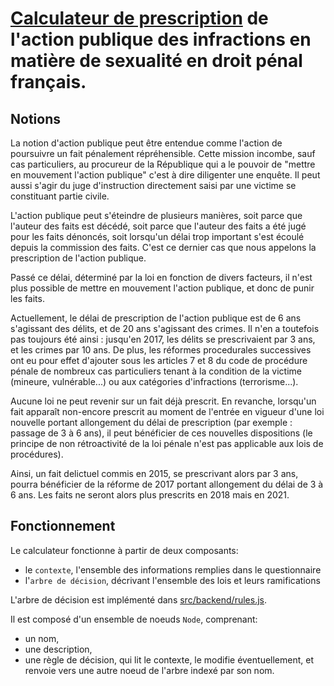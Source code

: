 # [Calculateur de prescription](https://eleurent.github.io/prescription/) de l'action publique des infractions en matière de sexualité en droit pénal français. 

## Notions

La notion d'action publique peut être entendue comme l'action de poursuivre un fait pénalement répréhensible. Cette mission incombe, sauf cas particuliers, au procureur de la République qui a le pouvoir de "mettre en mouvement l'action publique" c'est à dire diligenter une enquête. Il peut aussi s'agir du juge d'instruction directement saisi par une victime se constituant partie civile. 

L'action publique peut s'éteindre de plusieurs manières, soit parce que l'auteur des faits est décédé, soit parce que l'auteur des faits a été jugé pour les faits dénoncés, soit lorsqu'un délai trop important s'est écoulé depuis la commission des faits. C'est ce dernier cas que nous appelons la prescription de l'action publique. 

Passé ce délai, déterminé par la loi en fonction de divers facteurs, il n'est plus possible de mettre en mouvement l'action publique, et donc de punir les faits. 

Actuellement, le délai de prescription de l'action publique est de 6 ans s'agissant des délits, et de 20 ans s'agissant des crimes. Il n'en a toutefois pas toujours été ainsi : jusqu'en 2017, les délits se prescrivaient par 3 ans, et les crimes par 10 ans. De plus, les réformes procedurales successives ont eu pour effet d'ajouter sous les articles 7 et 8 du code de procédure pénale de nombreux cas particuliers tenant à la condition de la victime (mineure, vulnérable...) ou aux catégories d'infractions (terrorisme...). 

Aucune loi ne peut revenir sur un fait déjà prescrit. En revanche, lorsqu'un fait apparaît non-encore prescrit au moment de l'entrée en vigueur d'une loi nouvelle portant allongement du délai de prescription (par exemple : passage de 3 à 6 ans), il peut bénéficier de ces nouvelles dispositions (le principe de non rétroactivité de la loi pénale n'est pas applicable aux lois de procédures). 

Ainsi, un fait delictuel commis en 2015, se prescrivant alors par 3 ans, pourra bénéficier de la réforme de 2017 portant allongement du délai de 3 à 6 ans. Les faits ne seront alors plus prescrits en 2018 mais en 2021.

## Fonctionnement

Le calculateur fonctionne à partir de deux composants:

* le `contexte`, l'ensemble des informations remplies dans le questionnaire
* l'`arbre de décision`, décrivant l'ensemble des lois et leurs ramifications

L'arbre de décision est implémenté dans [src/backend/rules.js](src/backend/rules.js). 

Il est composé d'un ensemble de noeuds `Node`, comprenant:
* un nom,
* une description,
* une règle de décision, qui lit le contexte, le modifie éventuellement, et renvoie vers une autre noeud de l'arbre indexé par son nom.
